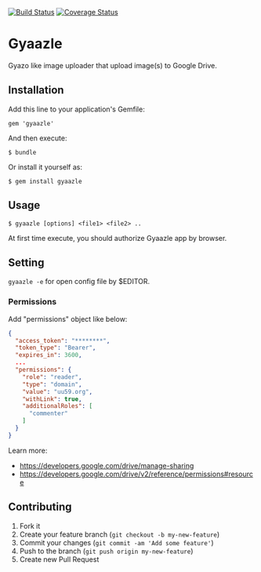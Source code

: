 [![Build Status](https://travis-ci.org/uu59/gyaazle.png?branch=master)](https://travis-ci.org/uu59/gyaazle)
[![Coverage Status](https://coveralls.io/repos/uu59/gyaazle/badge.png?branch=master)](https://coveralls.io/r/uu59/gyaazle)

# Gyaazle

Gyazo like image uploader that upload image(s) to Google Drive.

## Installation

Add this line to your application's Gemfile:

    gem 'gyaazle'

And then execute:

    $ bundle

Or install it yourself as:

    $ gem install gyaazle

## Usage

    $ gyaazle [options] <file1> <file2> ..

At first time execute, you should authorize Gyaazle app by browser.

## Setting

`gyaazle -e` for open config file by $EDITOR.

### Permissions

Add "permissions" object like below:

```json
{
  "access_token": "********",
  "token_type": "Bearer",
  "expires_in": 3600,
  ...
  "permissions": {
    "role": "reader",
    "type": "domain",
    "value": "uu59.org",
    "withLink": true,
    "additionalRoles": [
      "commenter"
    ]
  }
}
```

Learn more:

* <https://developers.google.com/drive/manage-sharing>
* <https://developers.google.com/drive/v2/reference/permissions#resource>

## Contributing

1. Fork it
2. Create your feature branch (`git checkout -b my-new-feature`)
3. Commit your changes (`git commit -am 'Add some feature'`)
4. Push to the branch (`git push origin my-new-feature`)
5. Create new Pull Request
